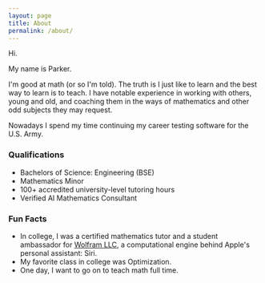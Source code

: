 ```yaml
---
layout: page
title: About
permalink: /about/
---
```


<!-- This is the base Jekyll theme. You can find out more info about customizing your Jekyll theme, as well as basic Jekyll usage documentation at [jekyllrb.com](https://jekyllrb.com/)

You can find the source code for Minima at GitHub:
[jekyll][jekyll-organization] /
[minima](https://github.com/jekyll/minima)

You can find the source code for Jekyll at GitHub:
[jekyll][jekyll-organization] /
[jekyll](https://github.com/jekyll/jekyll)


[jekyll-organization]: https://github.com/jekyll -->

Hi. 

My name is Parker. 

I'm good at math (or so I'm told). The truth is I just like to learn and the best way to learn is to teach. I have notable experience in working with others, young and old, and coaching them in the ways of mathematics and other odd subjects they may request. 

Nowadays I spend my time continuing my career testing software for the U.S. Army. 

### Qualifications
- Bachelors of Science: Engineering (BSE)
- Mathematics Minor
- 100+ accredited university-level tutoring hours
- Verified AI Mathematics Consultant 

### Fun Facts
- In college, I was a certified mathematics tutor and a student ambassador for [Wolfram LLC](https://www.wolfram.com/), a computational engine behind Apple's personal assistant: Siri. 
- My favorite class in college was Optimization.
- One day, I want to go on to teach math full time. 